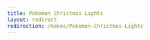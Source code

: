 ```yaml
---
title: Pokemon Christmas Lights
layout: redirect
redirection: /makes/Pokemon-Christmas-Lights
---
```

